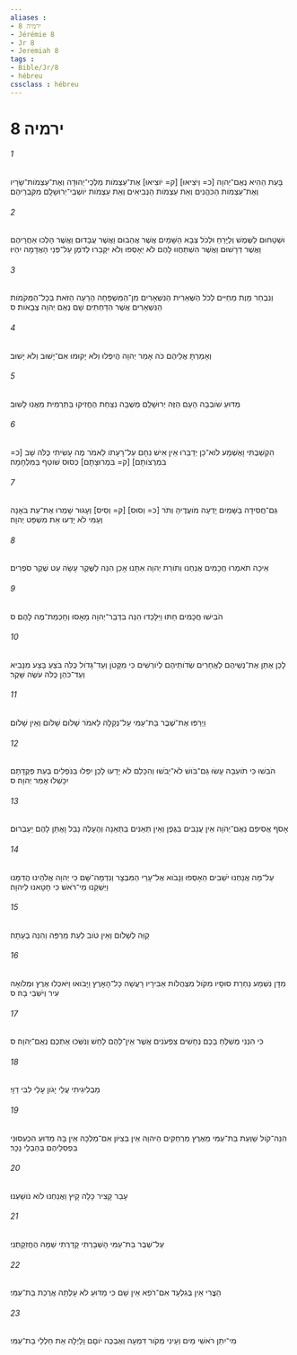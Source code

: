 ```yaml
---
aliases : 
- ירמיה 8
- Jérémie 8
- Jr 8
- Jeremiah 8
tags : 
- Bible/Jr/8
- hébreu
cssclass : hébreu
---
```


# ירמיה 8

###### 1
בָּעֵת הַהִיא נְאֻם־יְהוָה [כ= וְיֹצִיאוּ] [ק= יֹוצִיאוּ] אֶת־עַצְמֹות מַלְכֵי־יְהוּדָה וְאֶת־עַצְמֹות־שָׂרָיו וְאֶת־עַצְמֹות הַכֹּהֲנִים וְאֵת עַצְמֹות הַנְּבִיאִים וְאֵת עַצְמֹות יֹושְׁבֵי־יְרוּשָׁלִָם מִקִּבְרֵיהֶם׃
###### 2
וּשְׁטָחוּם לַשֶּׁמֶשׁ וְלַיָּרֵחַ וּלְכֹל צְבָא הַשָּׁמַיִם אֲשֶׁר אֲהֵבוּם וַאֲשֶׁר עֲבָדוּם וַאֲשֶׁר הָלְכוּ אַחֲרֵיהֶם וַאֲשֶׁר דְּרָשׁוּם וַאֲשֶׁר הִשְׁתַּחֲווּ לָהֶם לֹא יֵאָסְפוּ וְלֹא יִקָּבֵרוּ לְדֹמֶן עַל־פְּנֵי הָאֲדָמָה יִהְיוּ׃
###### 3
וְנִבְחַר מָוֶת מֵחַיִּים לְכֹל הַשְּׁאֵרִית הַנִּשְׁאָרִים מִן־הַמִּשְׁפָּחָה הָרָעָה הַזֹּאת בְּכָל־הַמְּקֹמֹות הַנִּשְׁאָרִים אֲשֶׁר הִדַּחְתִּים שָׁם נְאֻם יְהוָה צְבָאֹות׃ ס
###### 4
וְאָמַרְתָּ אֲלֵיהֶם כֹּה אָמַר יְהוָה הֲיִפְּלוּ וְלֹא יָקוּמוּ אִם־יָשׁוּב וְלֹא יָשׁוּב׃
###### 5
מַדּוּעַ שֹׁובְבָה הָעָם הַזֶּה יְרוּשָׁלִַם מְשֻׁבָה נִצַּחַת הֶחֱזִיקוּ בַּתַּרְמִית מֵאֲנוּ לָשׁוּב׃
###### 6
הִקְשַׁבְתִּי וָאֶשְׁמָע לֹוא־כֵן יְדַבֵּרוּ אֵין אִישׁ נִחָם עַל־רָעָתֹו לֵאמֹר מֶה עָשִׂיתִי כֻּלֹּה שָׁב [כ= בִּמְרֻצֹותָם] [ק= בִּמְרוּצָתָם] כְּסוּס שֹׁוטֵף בַּמִּלְחָמָה׃
###### 7
גַּם־חֲסִידָה בַשָּׁמַיִם יָדְעָה מֹועֲדֶיהָ וְתֹר [כ= וְסוּס] [ק= וְסִיס] וְעָגוּר שָׁמְרוּ אֶת־עֵת בֹּאָנָה וְעַמִּי לֹא יָדְעוּ אֵת מִשְׁפַּט יְהוָה׃
###### 8
אֵיכָה תֹאמְרוּ חֲכָמִים אֲנַחְנוּ וְתֹורַת יְהוָה אִתָּנוּ אָכֵן הִנֵּה לַשֶּׁקֶר עָשָׂה עֵט שֶׁקֶר סֹפְרִים׃
###### 9
הֹבִישׁוּ חֲכָמִים חַתּוּ וַיִּלָּכֵדוּ הִנֵּה בִדְבַר־יְהוָה מָאָסוּ וְחָכְמַת־מֶה לָהֶם׃ ס
###### 10
לָכֵן אֶתֵּן אֶת־נְשֵׁיהֶם לַאֲחֵרִים שְׂדֹותֵיהֶם לְיֹורְשִׁים כִּי מִקָּטֹן וְעַד־גָּדֹול כֻּלֹּה בֹּצֵעַ בָּצַע מִנָּבִיא וְעַד־כֹּהֵן כֻּלֹּה עֹשֶׂה שָּׁקֶר׃
###### 11
וַיְרַפּוּ אֶת־שֶׁבֶר בַּת־עַמִּי עַל־נְקַלָּה לֵאמֹר שָׁלֹום שָׁלֹום וְאֵין שָׁלֹום׃
###### 12
הֹבִשׁוּ כִּי תֹועֵבָה עָשׂוּ גַּם־בֹּושׁ לֹא־יֵבֹשׁוּ וְהִכָּלֵם לֹא יָדָעוּ לָכֵן יִפְּלוּ בַנֹּפְלִים בְּעֵת פְּקֻדָּתָם יִכָּשְׁלוּ אָמַר יְהוָה׃ ס
###### 13
אָסֹף אֲסִיפֵם נְאֻם־יְהֹוָה אֵין עֲנָבִים בַּגֶּפֶן וְאֵין תְּאֵנִים בַּתְּאֵנָה וְהֶעָלֶה נָבֵל וָאֶתֵּן לָהֶם יַעַבְרוּם׃
###### 14
עַל־מָה אֲנַחְנוּ יֹשְׁבִים הֵאָסְפוּ וְנָבֹוא אֶל־עָרֵי הַמִּבְצָר וְנִדְּמָה־שָּׁם כִּי יְהוָה אֱלֹהֵינוּ הֲדִמָּנוּ וַיַּשְׁקֵנוּ מֵי־רֹאשׁ כִּי חָטָאנוּ לַיהוָה׃
###### 15
קַוֵּה לְשָׁלֹום וְאֵין טֹוב לְעֵת מַרְפֵּה וְהִנֵּה בְעָתָה׃
###### 16
מִדָּן נִשְׁמַע נַחְרַת סוּסָיו מִקֹּול מִצְהֲלֹות אַבִּירָיו רָעֲשָׁה כָּל־הָאָרֶץ וַיָּבֹואוּ וַיֹּאכְלוּ אֶרֶץ וּמְלֹואָהּ עִיר וְיֹשְׁבֵי בָהּ׃ ס
###### 17
כִּי הִנְנִי מְשַׁלֵּחַ בָּכֶם נְחָשִׁים צִפְעֹנִים אֲשֶׁר אֵין־לָהֶם לָחַשׁ וְנִשְּׁכוּ אֶתְכֶם נְאֻם־יְהוָה׃ ס
###### 18
מַבְלִיגִיתִי עֲלֵי יָגֹון עָלַי לִבִּי דַוָּי׃
###### 19
הִנֵּה־קֹול שַׁוְעַת בַּת־עַמִּי מֵאֶרֶץ מַרְחַקִּים הַיהוָה אֵין בְּצִיֹּון אִם־מַלְכָּהּ אֵין בָּהּ מַדּוּעַ הִכְעִסוּנִי בִּפְסִלֵיהֶם בְּהַבְלֵי נֵכָר׃
###### 20
עָבַר קָצִיר כָּלָה קָיִץ וַאֲנַחְנוּ לֹוא נֹושָׁעְנוּ׃
###### 21
עַל־שֶׁבֶר בַּת־עַמִּי הָשְׁבָּרְתִּי קָדַרְתִּי שַׁמָּה הֶחֱזִקָתְנִי׃
###### 22
הַצֳרִי אֵין בְּגִלְעָד אִם־רֹפֵא אֵין שָׁם כִּי מַדּוּעַ לֹא עָלְתָה אֲרֻכַת בַּת־עַמִּי׃
###### 23
מִי־יִתֵּן רֹאשִׁי מַיִם וְעֵינִי מְקֹור דִּמְעָה וְאֶבְכֶּה יֹוםָם וָלַיְלָה אֵת חַלְלֵי בַת־עַמִּי׃
